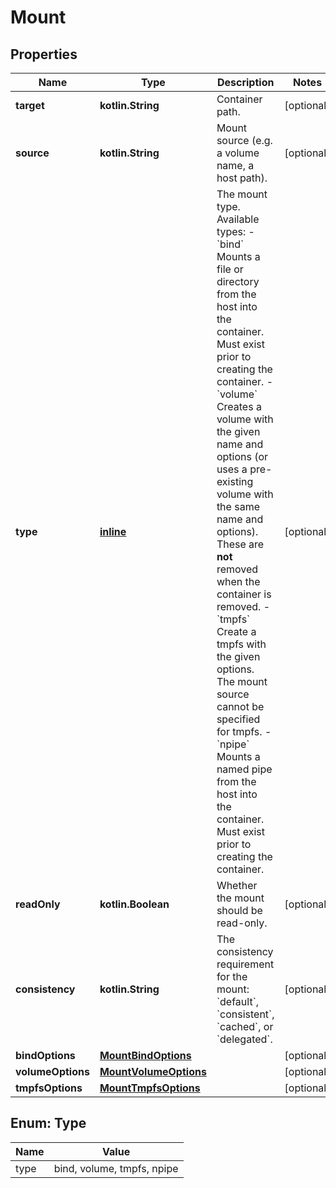 
# Mount

## Properties
Name | Type | Description | Notes
------------ | ------------- | ------------- | -------------
**target** | **kotlin.String** | Container path. |  [optional]
**source** | **kotlin.String** | Mount source (e.g. a volume name, a host path). |  [optional]
**type** | [**inline**](#Type) | The mount type. Available types:  - &#x60;bind&#x60; Mounts a file or directory from the host into the container. Must exist prior to creating the container. - &#x60;volume&#x60; Creates a volume with the given name and options (or uses a pre-existing volume with the same name and options). These are **not** removed when the container is removed. - &#x60;tmpfs&#x60; Create a tmpfs with the given options. The mount source cannot be specified for tmpfs. - &#x60;npipe&#x60; Mounts a named pipe from the host into the container. Must exist prior to creating the container.  |  [optional]
**readOnly** | **kotlin.Boolean** | Whether the mount should be read-only. |  [optional]
**consistency** | **kotlin.String** | The consistency requirement for the mount: &#x60;default&#x60;, &#x60;consistent&#x60;, &#x60;cached&#x60;, or &#x60;delegated&#x60;. |  [optional]
**bindOptions** | [**MountBindOptions**](MountBindOptions.md) |  |  [optional]
**volumeOptions** | [**MountVolumeOptions**](MountVolumeOptions.md) |  |  [optional]
**tmpfsOptions** | [**MountTmpfsOptions**](MountTmpfsOptions.md) |  |  [optional]


<a name="Type"></a>
## Enum: Type
Name | Value
---- | -----
type | bind, volume, tmpfs, npipe



